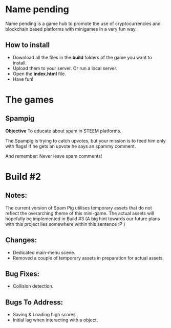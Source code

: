 # Name pending
Name pending is a game hub to promote the use of cryptocurrencies and blockchain based platforms with minigames in a very fun way.

## How to install
- Download all the files in the **build** folders of the game you want to install.
- Upload them to your server. Or run a local server.
- Open the **index.html** file.
- Have fun!

# The games

## Spampig
**Objective** To educate about spam in STEEM platforms.

The Spampig is trying to catch upvotes, but your mission is to feed him only with flags! If he gets an upvote he says an spammy comment.

And remember: Never leave spam comments!

# Build #2

## Notes:
The current version of Spam Pig utilises temporary assets that do not reflect the overarching theme of this mini-game. The actual assets will hopefully be implemented in Build #3 (A big hint towards our future plans with this project lies somewhere within this sentence :P )

## Changes:
* Dedicated main-menu scene.
* Removed a couple of temporary assets in preparation for actual assets.

## Bug Fixes:
* Collision detection.

## Bugs To Address:
* Saving & Loading high scores.
* Initial lag when interacting with a object.
